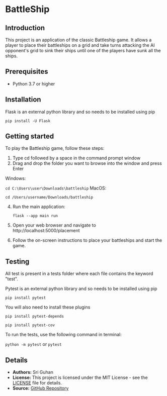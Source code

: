 # BattleShip

## Introduction
This project is an application of the classic Battleship game. It allows a player to place their battleships on a grid and take turns attacking the AI opponent's grid to sink their ships until one of the players have sunk all the ships.

## Prerequisites

- Python 3.7 or higher

## Installation
Flask is an external python library and so needs to be installed using pip

`pip install -U Flask`

## Getting started
To play the Battleship game, follow these steps:
1) Type cd followed by a space in the command prompt window
2) Drag and drop the folder you want to browse into the window and press Enter

Windows:

   `cd C:\Users\user\Downloads\battleship`
MacOS:

   `cd /Users/username/Downloads/battleship`

4) Run the main application:

   `flask --app main run`
5) Open your web browser and navigate to http://localhost:5000/placement
6) Follow the on-screen instructions to place your battleships and start the game.

## Testing
All test is present in a tests folder where each file contains the keyword "test". 

Pytest is an external python library and so needs to be installed using pip

`pip install pytest`

You will also need to install these plugins

`pip install pytest-depends`

`pip install pytest-cov`

To run the tests, use the following command in terminal:

`python -m pytest` or `pytest`

## Details

* **Authors:** Sri Guhan
* **License:** This project is licensed under the MIT License - see the [LICENSE](LICENSE) file for details.
* **Source:** [GitHub Repository](https://github.com/guhan-tofu/BattleShip)
